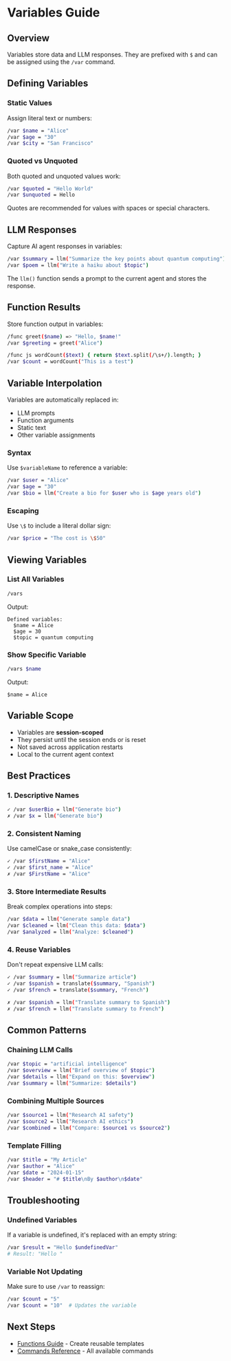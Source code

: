 # Variables Guide

## Overview

Variables store data and LLM responses. They are prefixed with `$` and can be assigned using the `/var` command.

## Defining Variables

### Static Values

Assign literal text or numbers:

```bash
/var $name = "Alice"
/var $age = "30"
/var $city = "San Francisco"
```

### Quoted vs Unquoted

Both quoted and unquoted values work:

```bash
/var $quoted = "Hello World"
/var $unquoted = Hello
```

Quotes are recommended for values with spaces or special characters.

## LLM Responses

Capture AI agent responses in variables:

```bash
/var $summary = llm("Summarize the key points about quantum computing")
/var $poem = llm("Write a haiku about $topic")
```

The `llm()` function sends a prompt to the current agent and stores the response.

## Function Results

Store function output in variables:

```bash
/func greet($name) => "Hello, $name!"
/var $greeting = greet("Alice")

/func js wordCount($text) { return $text.split(/\s+/).length; }
/var $count = wordCount("This is a test")
```

## Variable Interpolation

Variables are automatically replaced in:
- LLM prompts
- Function arguments
- Static text
- Other variable assignments

### Syntax

Use `$variableName` to reference a variable:

```bash
/var $user = "Alice"
/var $age = "30"
/var $bio = llm("Create a bio for $user who is $age years old")
```

### Escaping

Use `\$` to include a literal dollar sign:

```bash
/var $price = "The cost is \$50"
```

## Viewing Variables

### List All Variables

```bash
/vars
```

Output:
```
Defined variables:
  $name = Alice
  $age = 30
  $topic = quantum computing
```

### Show Specific Variable

```bash
/vars $name
```

Output:
```
$name = Alice
```

## Variable Scope

- Variables are **session-scoped**
- They persist until the session ends or is reset
- Not saved across application restarts
- Local to the current agent context

## Best Practices

### 1. Descriptive Names

```bash
✓ /var $userBio = llm("Generate bio")
✗ /var $x = llm("Generate bio")
```

### 2. Consistent Naming

Use camelCase or snake_case consistently:

```bash
✓ /var $firstName = "Alice"
✓ /var $first_name = "Alice"
✗ /var $FirstName = "Alice"
```

### 3. Store Intermediate Results

Break complex operations into steps:

```bash
/var $data = llm("Generate sample data")
/var $cleaned = llm("Clean this data: $data")
/var $analyzed = llm("Analyze: $cleaned")
```

### 4. Reuse Variables

Don't repeat expensive LLM calls:

```bash
✓ /var $summary = llm("Summarize article")
✓ /var $spanish = translate($summary, "Spanish")
✓ /var $french = translate($summary, "French")

✗ /var $spanish = llm("Translate summary to Spanish")
✗ /var $french = llm("Translate summary to French")
```

## Common Patterns

### Chaining LLM Calls

```bash
/var $topic = "artificial intelligence"
/var $overview = llm("Brief overview of $topic")
/var $details = llm("Expand on this: $overview")
/var $summary = llm("Summarize: $details")
```

### Combining Multiple Sources

```bash
/var $source1 = llm("Research AI safety")
/var $source2 = llm("Research AI ethics")
/var $combined = llm("Compare: $source1 vs $source2")
```

### Template Filling

```bash
/var $title = "My Article"
/var $author = "Alice"
/var $date = "2024-01-15"
/var $header = "# $title\nBy $author\n$date"
```

## Troubleshooting

### Undefined Variables

If a variable is undefined, it's replaced with an empty string:

```bash
/var $result = "Hello $undefinedVar"
# Result: "Hello "
```

### Variable Not Updating

Make sure to use `/var` to reassign:

```bash
/var $count = "5"
/var $count = "10"  # Updates the variable
```

## Next Steps

- [Functions Guide](03-functions.md) - Create reusable templates
- [Commands Reference](04-commands.md) - All available commands
